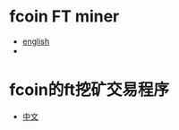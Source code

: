 # fcoin FT miner
- [english]()
- 
# fcoin的ft挖矿交易程序
- [中文](https://github.com/lussifa/fcoin/blob/master/README-cn.md)

